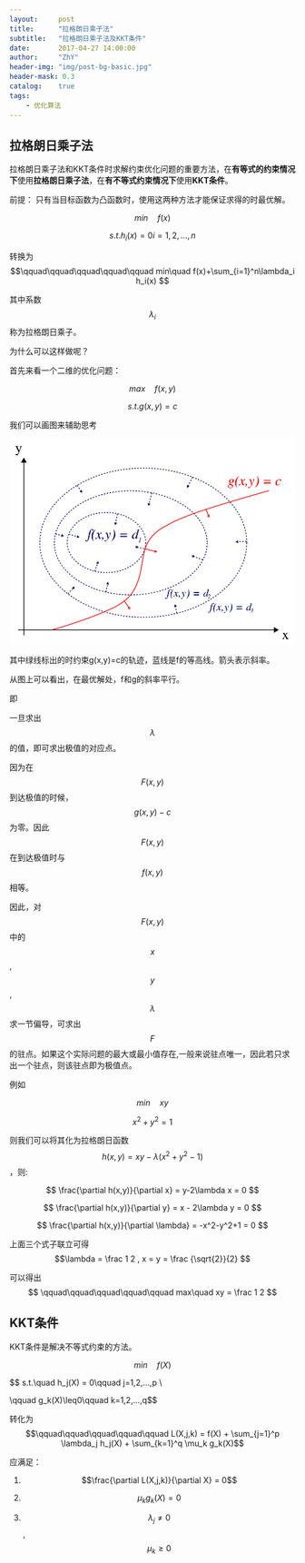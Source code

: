 ```yaml
---
layout:     post
title:      "拉格朗日乘子法"
subtitle:   "拉格朗日乘子法及KKT条件"
date:       2017-04-27 14:00:00
author:     "ZhY"
header-img: "img/post-bg-basic.jpg"
header-mask: 0.3
catalog:    true
tags:
    - 优化算法
---
```



## 拉格朗日乘子法

拉格朗日乘子法和KKT条件时求解约束优化问题的重要方法，在**有等式的约束情况下**使用**拉格朗日乘子法**，在**有不等式约束情况下**使用**KKT条件**。

前提： 只有当目标函数为凸函数时，使用这两种方法才能保证求得的时最优解。

$$ min\quad f(x) $$

$$ s.t. h_i(x)=0    i=1,2,...,n $$

转换为$$\qquad\qquad\qquad\qquad\qquad min\quad f(x)+\sum_{i=1}^n\lambda_i h_i(x) $$

其中系数$$\lambda_i$$称为拉格朗日乘子。

为什么可以这样做呢？

首先来看一个二维的优化问题：

$$ max\quad f(x,y) $$

$$ s.t. g(x,y)=c $$

我们可以画图来辅助思考

![](/img/in-post/lagrange/alg-01.png)

其中绿线标出的时约束g(x,y)=c的轨迹，蓝线是f的等高线。箭头表示斜率。

从图上可以看出，在最优解处，f和g的斜率平行。

即 $$ $$

一旦求出$$\lambda$$的值，即可求出极值的对应点。

因为在$$F(x,y)$$到达极值的时候，$$g(x,y)-c$$为零。因此$$F(x,y)$$在到达极值时与$$f(x,y)$$相等。

因此，对$$F(x,y)$$中的$$x$$,$$y$$,$$\lambda$$求一节偏导，可求出$$F$$的驻点。如果这个实际问题的最大或最小值存在,一般来说驻点唯一，因此若只求出一个驻点，则该驻点即为极值点。

例如 

$$ min\quad xy $$

$$ x^2+y^2=1 $$

则我们可以将其化为拉格朗日函数 $$ h(x,y)=xy-\lambda(x^2+y^2-1) $$，则:

$$ \frac{\partial h(x,y)}{\partial x} = y-2\lambda x = 0 $$

$$ \frac{\partial h(x,y)}{\partial y} = x - 2\lambda y = 0 $$

$$ \frac{\partial h(x,y)}{\partial \lambda} = -x^2-y^2+1 = 0 $$

上面三个式子联立可得 $$\lambda = \frac 1 2 , x = y = \frac {\sqrt{2}}{2} $$

可以得出 $$ \qquad\qquad\qquad\qquad\qquad max\quad xy = \frac 1 2 $$

## KKT条件

KKT条件是解决不等式约束的方法。

$$ min\quad f(X)$$

$$ s.t.\quad h_j(X) = 0\qquad j=1,2,...,p \\

\qquad g_k(X)\leq0\qquad k=1,2,...,q$$

转化为$$\qquad\qquad\qquad\qquad\qquad L(X,j,k) = f(X) + \sum_{j=1}^p \lambda_j h_j(X) + \sum_{k=1}^q \mu_k g_k(X)$$

应满足：

1) $$\frac{\partial L(X,j,k)}{\partial X} = 0$$

2) $$ \mu_k g_k(X) = 0$$

3) $$\lambda_j \neq 0$$,$$\mu_k \ge 0$$

<script src="//cdn.bootcss.com/mathjax/2.7.0/MathJax.js?config=TeX-AMS-MML_HTMLorMML"></script>
